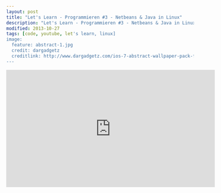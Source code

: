 ```yaml
---
layout: post
title: "Let's Learn - Programmieren #3 - Netbeans & Java in Linux"
description: "Let's Learn - Programmieren #3 - Netbeans & Java in Linux"
modified: 2013-10-27
tags: [code, youtube, let's learn, linux]
image:
  feature: abstract-1.jpg
  credit: dargadgetz
  creditlink: http://www.dargadgetz.com/ios-7-abstract-wallpaper-pack-for-iphone-5-and-ipod-touch-retina/
---
```


<iframe width="560" height="315" src="https://www.youtube.com/embed/4WahwewBgDs" frameborder="0"> </iframe>

